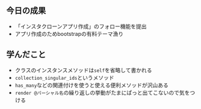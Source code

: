 ## 今日の成果

- 「インスタクローンアプリ作成」のフォロー機能を提出
- アプリ作成のためbootstrapの有料テーマ漁り

## 学んだこと

- クラスのインスタンスメソッドは`self`を省略して書かれる
- `collection_singular_ids`というメソッド
- `has_many`などの関連付けを使うと使える便利メソッドが沢山ある
- `render @パーシャル名`の繰り返しの挙動がたまにぱっと出てこないので気をつける

